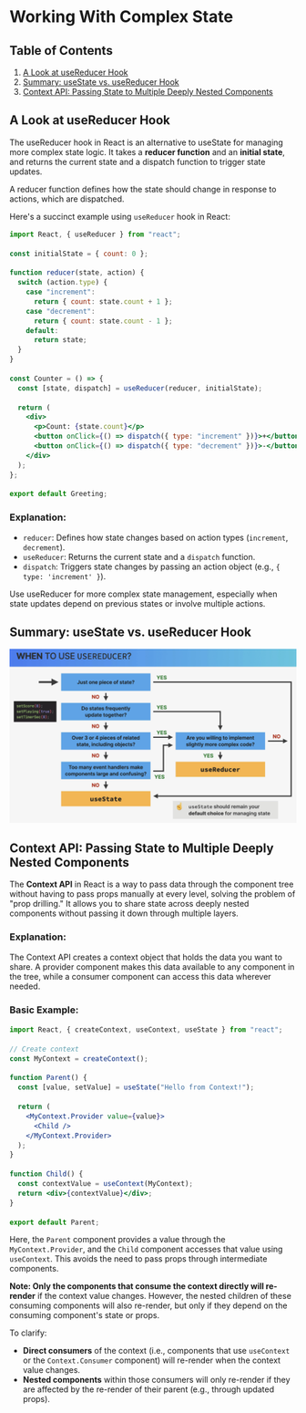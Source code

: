 # Working With Complex State

## Table of Contents

1. [A Look at useReducer Hook](#a-look-at-usereducer-hook)
2. [Summary: useState vs. useReducer Hook](#summary-usestate-vs-usereducer-hook)
3. [Context API: Passing State to Multiple Deeply Nested Components](#context-api-passing-state-to-multiple-deeply-nested-components)

## A Look at useReducer Hook

The useReducer hook in React is an alternative to useState for managing more complex state logic. It takes a **reducer function** and an **initial state**, and returns the current state and a dispatch function to trigger state updates.

A reducer function defines how the state should change in response to actions, which are dispatched.

Here's a succinct example using `useReducer` hook in React:

```jsx
import React, { useReducer } from "react";

const initialState = { count: 0 };

function reducer(state, action) {
  switch (action.type) {
    case "increment":
      return { count: state.count + 1 };
    case "decrement":
      return { count: state.count - 1 };
    default:
      return state;
  }
}

const Counter = () => {
  const [state, dispatch] = useReducer(reducer, initialState);

  return (
    <div>
      <p>Count: {state.count}</p>
      <button onClick={() => dispatch({ type: "increment" })}>+</button>
      <button onClick={() => dispatch({ type: "decrement" })}>-</button>
    </div>
  );
};

export default Greeting;
```

### Explanation:

- `reducer`: Defines how state changes based on action types (`increment`, `decrement`).
- `useReducer`: Returns the current state and a `dispatch` function.
- `dispatch`: Triggers state changes by passing an action object (e.g., `{ type: 'increment' }`).

Use useReducer for more complex state management, especially when state updates depend on previous states or involve multiple actions.

## Summary: useState vs. useReducer Hook

![alt text](image.png)

## Context API: Passing State to Multiple Deeply Nested Components

The **Context API** in React is a way to pass data through the component tree without having to pass props manually at every level, solving the problem of "prop drilling." It allows you to share state across deeply nested components without passing it down through multiple layers.

### Explanation:

The Context API creates a context object that holds the data you want to share. A provider component makes this data available to any component in the tree, while a consumer component can access this data wherever needed.

### Basic Example:

```jsx
import React, { createContext, useContext, useState } from "react";

// Create context
const MyContext = createContext();

function Parent() {
  const [value, setValue] = useState("Hello from Context!");

  return (
    <MyContext.Provider value={value}>
      <Child />
    </MyContext.Provider>
  );
}

function Child() {
  const contextValue = useContext(MyContext);
  return <div>{contextValue}</div>;
}

export default Parent;
```

Here, the `Parent` component provides a value through the `MyContext.Provider`, and the `Child` component accesses that value using `useContext`. This avoids the need to pass props through intermediate components.

**Note: Only the components that consume the context directly will re-render** if the context value changes. However, the nested children of these consuming components will also re-render, but only if they depend on the consuming component's state or props.

To clarify:

- **Direct consumers** of the context (i.e., components that use `useContext` or the `Context.Consumer` component) will re-render when the context value changes.
- **Nested components** within those consumers will only re-render if they are affected by the re-render of their parent (e.g., through updated props).
